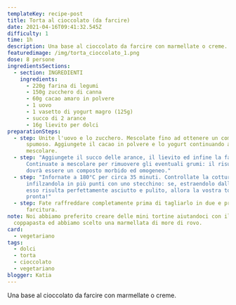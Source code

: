 ```yaml
---
templateKey: recipe-post
title: Torta al cioccolato (da farcire)
date: 2021-04-16T09:41:32.545Z
difficulty: 1
time: 1h
description: Una base al cioccolato da farcire con marmellate o creme.
featuredimage: /img/torta_cioccolato_1.png
dose: 8 persone
ingredientsSections:
  - section: INGREDIENTI
    ingredients:
      - 220g farina di legumi
      - 150g zucchero di canna
      - 60g cacao amaro in polvere
      - 1 uovo
      - 1 vasetto di yogurt magro (125g)
      - succo di 2 arance
      - 16g lievito per dolci
preparationSteps:
  - step: Unite l'uovo e lo zucchero. Mescolate fino ad ottenere un composto
      spumoso. Aggiungete il cacao in polvere e lo yogurt continuando a
      mescolare.
  - step: "Aggiungete il succo delle arance, il lievito ed infine la farina.
      Continuate a mescolare per rimuovere gli eventuali grumi: il risultato
      dovrà essere un composto morbido ed omogeneo."
  - step: "Infornate a 180°C per circa 35 minuti. Controllate la cottura della torta
      infilzandola in più punti con uno stecchino: se, estraendolo dalla torta,
      esso risulta perfettamente asciutto e pulito, allora la vostra torta è
      pronta!"
  - step: Fate raffreddare completamente prima di tagliarlo in due e procedere alla
      farcitura.
note: Noi abbiamo preferito creare delle mini tortine aiutandoci con il
  coppapasta ed abbiamo scelto una marmellata di more di rovo.
card:
  - vegetariano
tags:
  - dolci
  - torta
  - cioccolato
  - vegetariano
blogger: Katia
---
```

Una base al cioccolato da farcire con marmellate o creme.